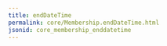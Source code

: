 ```yaml
---
title: endDateTime
permalink: core/Membership.endDateTime.html
jsonid: core_membership_enddatetime
---
```

